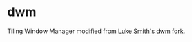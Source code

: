 # dwm
Tiling Window Manager modified from [Luke Smith's dwm](https://github.com/LukeSmithxyz/dwm) fork.

